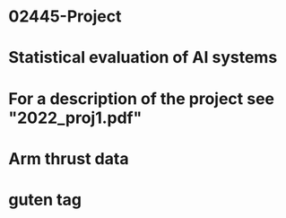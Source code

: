 # 02445-Project
# Statistical evaluation of AI systems

# For a description of the project see "2022_proj1.pdf"
# Arm thrust data
# guten tag


